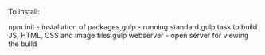 To install:

npm init            - installation of packages
gulp                - running standard gulp task to build JS, HTML, CSS and image files
gulp webserver      - open server for viewing the build
